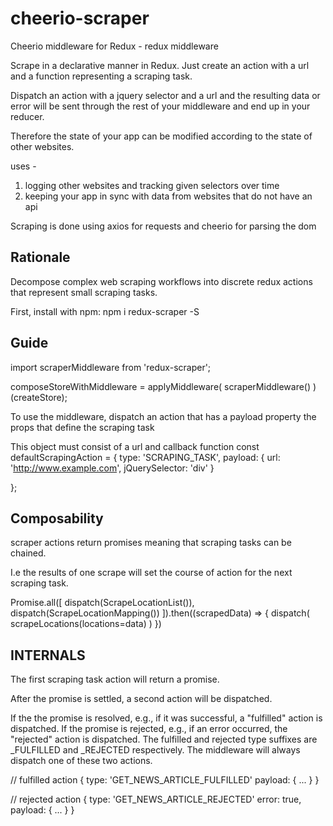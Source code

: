 # cheerio-scraper
Cheerio middleware for Redux - redux middleware

Scrape in a declarative manner in Redux. Just create an action with a url and a function representing a scraping task.

Dispatch an action with a jquery selector and a url and the resulting data or error will be sent
through the rest of your middleware and end up in your reducer.

Therefore the state of your app can be modified according to the state of other websites.

uses - 

1. logging other websites and tracking given selectors over time
2. keeping your app in sync with data from websites that do not have an api

Scraping is done using axios for requests and cheerio for parsing the dom

## Rationale

Decompose complex web scraping workflows into discrete redux actions that represent small scraping tasks.

First, install with npm: npm i redux-scraper -S

## Guide

import scraperMiddleware from 'redux-scraper';

composeStoreWithMiddleware = applyMiddleware(
  scraperMiddleware()
)(createStore);


To use the middleware, dispatch an action that has a payload property the props that define the scraping task

This object must consist of a url and callback function
const defaultScrapingAction = {
    type: 'SCRAPING_TASK',
    payload: {
        url: 'http://www.example.com',
        jQuerySelector: 'div'
    } 
    
};

## Composability

scraper actions return promises meaning that scraping tasks can be chained.

I.e the results of one scrape will set the course of action for the next scraping task.

Promise.all([
  dispatch(ScrapeLocationList()),
  dispatch(ScrapeLocationMapping())
]).then((scrapedData) => {
  dispatch(
    scrapeLocations(locations=data)
  )
})

## INTERNALS

The first scraping task action will return a promise.


After the promise is settled, a second action will be dispatched. 

If the the promise is resolved, e.g., if it was successful, a "fulfilled" action is dispatched. If the promise is rejected, e.g., if an error occurred, the "rejected" action is dispatched. The fulfilled and rejected type suffixes are _FULFILLED and _REJECTED respectively. The middleware will always dispatch one of these two actions.

// fulfilled action
{
  type: 'GET_NEWS_ARTICLE_FULFILLED'
  payload: {
    ...
  }
}

// rejected action
{
  type: 'GET_NEWS_ARTICLE_REJECTED'
  error: true,
  payload: {
    ...
  }
}
